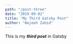 ```yaml
---
path: "/post-three"
date: "2019-09-02"
title: "My Third Gatsby Post"
author: "Wajeeh Zahid"
---
```


This is my ***third post*** in Gatsby